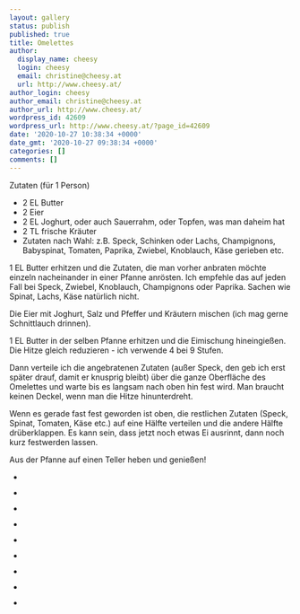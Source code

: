 ```yaml
---
layout: gallery
status: publish
published: true
title: Omelettes
author:
  display_name: cheesy
  login: cheesy
  email: christine@cheesy.at
  url: http://www.cheesy.at/
author_login: cheesy
author_email: christine@cheesy.at
author_url: http://www.cheesy.at/
wordpress_id: 42609
wordpress_url: http://www.cheesy.at/?page_id=42609
date: '2020-10-27 10:38:34 +0000'
date_gmt: '2020-10-27 09:38:34 +0000'
categories: []
comments: []
---
```

<!-- wp:paragraph -->
Zutaten (für 1 Person)
<!-- /wp:paragraph -->
<!-- wp:list -->
- 2 EL Butter
- 2 Eier
- 2 EL Joghurt, oder auch Sauerrahm, oder Topfen, was man daheim hat
- 2 TL frische Kräuter
- Zutaten nach Wahl: z.B. Speck, Schinken oder Lachs, Champignons, Babyspinat, Tomaten, Paprika, Zwiebel, Knoblauch, Käse gerieben etc.
<!-- /wp:list -->
<!-- wp:paragraph -->
1 EL Butter erhitzen und die Zutaten, die man vorher anbraten möchte einzeln nacheinander in einer Pfanne anrösten. Ich empfehle das auf jeden Fall bei Speck, Zwiebel, Knoblauch, Champignons oder Paprika. Sachen wie Spinat, Lachs, Käse natürlich nicht.
<!-- /wp:paragraph -->
<!-- wp:paragraph -->
Die Eier mit Joghurt, Salz und Pfeffer und Kräutern mischen (ich mag gerne Schnittlauch drinnen).
<!-- /wp:paragraph -->
<!-- wp:paragraph -->
1 EL Butter in der selben Pfanne erhitzen und die Eimischung hineingießen. Die Hitze gleich reduzieren - ich verwende 4 bei 9 Stufen.
<!-- /wp:paragraph -->
<!-- wp:paragraph -->
Dann verteile ich die angebratenen Zutaten (außer Speck, den geb ich erst später drauf, damit er knusprig bleibt) über die ganze Oberfläche des Omelettes und warte bis es langsam nach oben hin fest wird. Man braucht keinen Deckel, wenn man die Hitze hinunterdreht.
<!-- /wp:paragraph -->
<!-- wp:paragraph -->
Wenn es gerade fast fest geworden ist oben, die restlichen Zutaten (Speck, Spinat, Tomaten, Käse etc.) auf eine Hälfte verteilen und die andere Hälfte drüberklappen. Es kann sein, dass jetzt noch etwas Ei ausrinnt, dann noch kurz festwerden lassen.
<!-- /wp:paragraph -->
<!-- wp:paragraph -->
Aus der Pfanne auf einen Teller heben und genießen!
<!-- /wp:paragraph -->
<!-- wp:gallery {"ids":[42610,42611,42612,42613,42614,42615,42616,42617,42618]} -->
- <figure><img src="{% link _rezepte/fruehstueck/deftiges/omelettes/Omelette-1.jpg %}" alt="" data-id="42610" data-link="http://www.cheesy.at/?attachment_id=42610" class="wp-image-42610"></figure>
- <figure><img src="{% link _rezepte/fruehstueck/deftiges/omelettes/Omelette-2.jpg %}" alt="" data-id="42611" data-link="http://www.cheesy.at/?attachment_id=42611" class="wp-image-42611"></figure>
- <figure><img src="{% link _rezepte/fruehstueck/deftiges/omelettes/Omelette-3.jpg %}" alt="" data-id="42612" data-link="http://www.cheesy.at/?attachment_id=42612" class="wp-image-42612"></figure>
- <figure><img src="{% link _rezepte/fruehstueck/deftiges/omelettes/Omelette-4.jpg %}" alt="" data-id="42613" data-link="http://www.cheesy.at/?attachment_id=42613" class="wp-image-42613"></figure>
- <figure><img src="{% link _rezepte/fruehstueck/deftiges/omelettes/Omelette-5.jpg %}" alt="" data-id="42614" data-link="http://www.cheesy.at/?attachment_id=42614" class="wp-image-42614"></figure>
- <figure><img src="{% link _rezepte/fruehstueck/deftiges/omelettes/Omelette-6.jpg %}" alt="" data-id="42615" data-link="http://www.cheesy.at/?attachment_id=42615" class="wp-image-42615"></figure>
- <figure><img src="{% link _rezepte/fruehstueck/deftiges/omelettes/Omelette-7.jpg %}" alt="" data-id="42616" data-link="http://www.cheesy.at/?attachment_id=42616" class="wp-image-42616"></figure>
- <figure><img src="{% link _rezepte/fruehstueck/deftiges/omelettes/Omelette-8.jpg %}" alt="" data-id="42617" data-link="http://www.cheesy.at/?attachment_id=42617" class="wp-image-42617"></figure>
- <figure><img src="{% link _rezepte/fruehstueck/deftiges/omelettes/Omelette-9.jpg %}" alt="" data-id="42618" data-link="http://www.cheesy.at/?attachment_id=42618" class="wp-image-42618"></figure>
<!-- /wp:gallery -->
